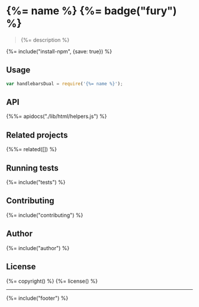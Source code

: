 # {%= name %} {%= badge("fury") %}

> {%= description %}

{%= include("install-npm", {save: true}) %}

## Usage

```js
var handlebarsDual = require('{%= name %}');
```

## API
<!-- add a path or glob pattern for files with code comments to use for docs  -->
{%%= apidocs("./lib/html/helpers.js") %}

## Related projects
<!-- add an array of related projects, then un-escape the helper -->
{%%= related([]) %}  

## Running tests
{%= include("tests") %}

## Contributing
{%= include("contributing") %}

## Author
{%= include("author") %}

## License
{%= copyright() %}
{%= license() %}

***

{%= include("footer") %}

